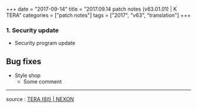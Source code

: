 +++
date = "2017-09-14"
title = "2017.09.14 patch notes (v63.01.01) | K TERA"
categories = ["patch notes"]
tags = ["2017", "v63", "translation"]
+++

### 1. Security update
- Security program update

## Bug fixes

- Style shop
  - Some comment

----

source : [TERA 테라 | NEXON](http://tera.nexon.com/news/update/view.aspx?n4articlesn=297)
